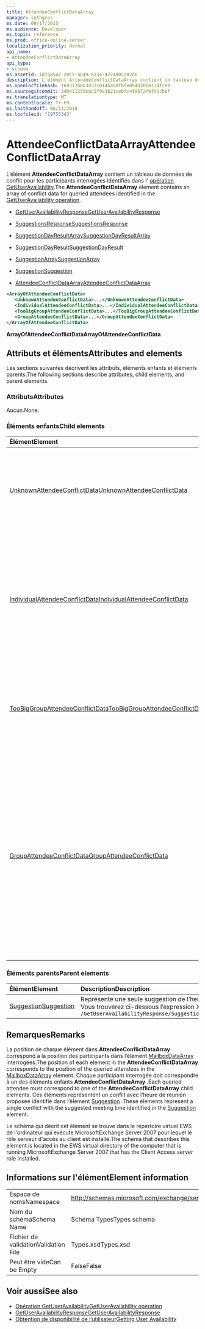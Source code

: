 ```yaml
---
title: AttendeeConflictDataArray
manager: sethgros
ms.date: 09/17/2015
ms.audience: Developer
ms.topic: reference
ms.prod: office-online-server
localization_priority: Normal
api_name:
- AttendeeConflictDataArray
api_type:
- schema
ms.assetid: 1d758547-28c5-4649-8334-427480c282d6
description: L’élément AttendeeConflictDataArray contient un tableau de données de conflit pour les participants interrogées identifiés dans l’opération GetUserAvailability.
ms.openlocfilehash: 169312b8a3d37c014ba58fbfe094d786b134fc90
ms.sourcegitcommit: 34041125dc8c5f993b21cebfc4f8b72f0fd2cb6f
ms.translationtype: MT
ms.contentlocale: fr-FR
ms.lasthandoff: 06/11/2018
ms.locfileid: "19755343"
---
```

# <a name="attendeeconflictdataarray"></a><span data-ttu-id="0cf44-103">AttendeeConflictDataArray</span><span class="sxs-lookup"><span data-stu-id="0cf44-103">AttendeeConflictDataArray</span></span>

<span data-ttu-id="0cf44-104">L’élément **AttendeeConflictDataArray** contient un tableau de données de conflit pour les participants interrogées identifiés dans l' [opération GetUserAvailability](getuseravailability-operation.md).</span><span class="sxs-lookup"><span data-stu-id="0cf44-104">The **AttendeeConflictDataArray** element contains an array of conflict data for queried attendees identified in the [GetUserAvailability operation](getuseravailability-operation.md).</span></span>
  
- [<span data-ttu-id="0cf44-105">GetUserAvailabilityResponse</span><span class="sxs-lookup"><span data-stu-id="0cf44-105">GetUserAvailabilityResponse</span></span>](getuseravailabilityresponse.md)
  
- [<span data-ttu-id="0cf44-106">SuggestionsResponse</span><span class="sxs-lookup"><span data-stu-id="0cf44-106">SuggestionsResponse</span></span>](suggestionsresponse.md)
  
- [<span data-ttu-id="0cf44-107">SuggestionDayResultArray</span><span class="sxs-lookup"><span data-stu-id="0cf44-107">SuggestionDayResultArray</span></span>](suggestiondayresultarray.md)
  
- [<span data-ttu-id="0cf44-108">SuggestionDayResult</span><span class="sxs-lookup"><span data-stu-id="0cf44-108">SuggestionDayResult</span></span>](suggestiondayresult.md)
  
- [<span data-ttu-id="0cf44-109">SuggestionArray</span><span class="sxs-lookup"><span data-stu-id="0cf44-109">SuggestionArray</span></span>](suggestionarray.md)
  
- [<span data-ttu-id="0cf44-110">Suggestion</span><span class="sxs-lookup"><span data-stu-id="0cf44-110">Suggestion</span></span>](suggestion.md)
  
- [<span data-ttu-id="0cf44-111">AttendeeConflictDataArray</span><span class="sxs-lookup"><span data-stu-id="0cf44-111">AttendeeConflictDataArray</span></span>](attendeeconflictdataarray.md)
  
```xml
<ArrayOfAttendeeConflictData>
   <UnknownAttendeeConflictData>...</UnknownAttendeeConflictData>
   <IndividualAttendeeConflictData>...</IndividualAttendeeConflictData>
   <TooBigGroupAttendeeConflictData>...</TooBigGroupAttendeeConflictData>
   <GroupAttendeeConflictData>...</GroupAttendeeConflictData>
</ArrayOfAttendeeConflictData>
```

 <span data-ttu-id="0cf44-112">**ArrayOfAttendeeConflictData**</span><span class="sxs-lookup"><span data-stu-id="0cf44-112">**ArrayOfAttendeeConflictData**</span></span>
## <a name="attributes-and-elements"></a><span data-ttu-id="0cf44-113">Attributs et éléments</span><span class="sxs-lookup"><span data-stu-id="0cf44-113">Attributes and elements</span></span>

<span data-ttu-id="0cf44-114">Les sections suivantes décrivent les attributs, éléments enfants et éléments parents.</span><span class="sxs-lookup"><span data-stu-id="0cf44-114">The following sections describe attributes, child elements, and parent elements.</span></span>
  
### <a name="attributes"></a><span data-ttu-id="0cf44-115">Attributs</span><span class="sxs-lookup"><span data-stu-id="0cf44-115">Attributes</span></span>

<span data-ttu-id="0cf44-116">Aucun.</span><span class="sxs-lookup"><span data-stu-id="0cf44-116">None.</span></span>
  
### <a name="child-elements"></a><span data-ttu-id="0cf44-117">Éléments enfants</span><span class="sxs-lookup"><span data-stu-id="0cf44-117">Child elements</span></span>

|<span data-ttu-id="0cf44-118">**Élément**</span><span class="sxs-lookup"><span data-stu-id="0cf44-118">**Element**</span></span>|<span data-ttu-id="0cf44-119">**Description**</span><span class="sxs-lookup"><span data-stu-id="0cf44-119">**Description**</span></span>|
|:-----|:-----|
|[<span data-ttu-id="0cf44-120">UnknownAttendeeConflictData</span><span class="sxs-lookup"><span data-stu-id="0cf44-120">UnknownAttendeeConflictData</span></span>](unknownattendeeconflictdata.md) <br/> |<span data-ttu-id="0cf44-121">Représente un participant insolubles ou un participant qui n’est pas un utilisateur, une liste de distribution ou un contact.</span><span class="sxs-lookup"><span data-stu-id="0cf44-121">Represents an unresolvable attendee or an attendee that is not a user, distribution list, or contact.</span></span>  <br/> |
|[<span data-ttu-id="0cf44-122">IndividualAttendeeConflictData</span><span class="sxs-lookup"><span data-stu-id="0cf44-122">IndividualAttendeeConflictData</span></span>](individualattendeeconflictdata.md) <br/> |<span data-ttu-id="0cf44-123">Contient un utilisateur ou un contact disponibilité pour une fenêtre de temps qui se produit en même temps que suggérés temps identifié dans l’élément de la [Suggestion](suggestion.md) de réunion.</span><span class="sxs-lookup"><span data-stu-id="0cf44-123">Contains a user's or contact's free/busy status for a time window that occurs at the same time as the suggested meeting time identified in the [Suggestion](suggestion.md) element.</span></span>  <br/> |
|[<span data-ttu-id="0cf44-124">TooBigGroupAttendeeConflictData</span><span class="sxs-lookup"><span data-stu-id="0cf44-124">TooBigGroupAttendeeConflictData</span></span>](toobiggroupattendeeconflictdata.md) <br/> |<span data-ttu-id="0cf44-125">Représente un participant résolu comme une liste de distribution qui était trop volumineuse pour la développer.</span><span class="sxs-lookup"><span data-stu-id="0cf44-125">Represents an attendee that resolved as a distribution list that was too large to expand.</span></span>  <br/> |
|[<span data-ttu-id="0cf44-126">GroupAttendeeConflictData</span><span class="sxs-lookup"><span data-stu-id="0cf44-126">GroupAttendeeConflictData</span></span>](groupattendeeconflictdata.md) <br/> |<span data-ttu-id="0cf44-127">Contient des informations de conflit agrégation sur le nombre d’utilisateurs disponibles, le nombre d’utilisateurs qui ont des conflits et le nombre d’utilisateurs qui n’ont pas d’informations de disponibilité dans une liste de distribution pour une heure de réunion proposée.</span><span class="sxs-lookup"><span data-stu-id="0cf44-127">Contains aggregate conflict information about the number of users available, the number of users who have conflicts, and the number of users who do not have availability information in a distribution list for a suggested meeting time.</span></span>  <br/> |
   
### <a name="parent-elements"></a><span data-ttu-id="0cf44-128">Éléments parents</span><span class="sxs-lookup"><span data-stu-id="0cf44-128">Parent elements</span></span>

|<span data-ttu-id="0cf44-129">**Élément**</span><span class="sxs-lookup"><span data-stu-id="0cf44-129">**Element**</span></span>|<span data-ttu-id="0cf44-130">**Description**</span><span class="sxs-lookup"><span data-stu-id="0cf44-130">**Description**</span></span>|
|:-----|:-----|
|[<span data-ttu-id="0cf44-131">Suggestion</span><span class="sxs-lookup"><span data-stu-id="0cf44-131">Suggestion</span></span>](suggestion.md) <br/> |<span data-ttu-id="0cf44-132">Représente une seule suggestion de l’heure de la réunion.</span><span class="sxs-lookup"><span data-stu-id="0cf44-132">Represents a single meeting time suggestion.</span></span>  <br/> <span data-ttu-id="0cf44-133">Vous trouverez ci-dessous l’expression XPath pour cet élément :</span><span class="sxs-lookup"><span data-stu-id="0cf44-133">The following is the XPath expression to this element:</span></span>  <br/>  `/GetUserAvailabilityResponse/SuggestionsResponse/SuggestionDayResultArray/SuggestionDayResult[i]/SuggestionArray/Suggestion[i]` <br/> |
   
## <a name="remarks"></a><span data-ttu-id="0cf44-134">Remarques</span><span class="sxs-lookup"><span data-stu-id="0cf44-134">Remarks</span></span>

<span data-ttu-id="0cf44-135">La position de chaque élément dans **AttendeeConflictDataArray** correspond à la position des participants dans l’élément [MailboxDataArray](mailboxdataarray.md) interrogées.</span><span class="sxs-lookup"><span data-stu-id="0cf44-135">The position of each element in the **AttendeeConflictDataArray** corresponds to the position of the queried attendees in the [MailboxDataArray](mailboxdataarray.md) element.</span></span> <span data-ttu-id="0cf44-136">Chaque participant interrogée doit correspondre à un des éléments enfants **AttendeeConflictDataArray** .</span><span class="sxs-lookup"><span data-stu-id="0cf44-136">Each queried attendee must correspond to one of the **AttendeeConflictDataArray** child elements.</span></span> <span data-ttu-id="0cf44-137">Ces éléments représentent un conflit avec l’heure de réunion proposée identifié dans l’élément [Suggestion](suggestion.md) .</span><span class="sxs-lookup"><span data-stu-id="0cf44-137">These elements represent a single conflict with the suggested meeting time identified in the [Suggestion](suggestion.md) element.</span></span> 
  
<span data-ttu-id="0cf44-138">Le schéma qui décrit cet élément se trouve dans le répertoire virtuel EWS de l'ordinateur qui exécute MicrosoftExchange Server 2007 pour lequel le rôle serveur d'accès au client est installé.</span><span class="sxs-lookup"><span data-stu-id="0cf44-138">The schema that describes this element is located in the EWS virtual directory of the computer that is running MicrosoftExchange Server 2007 that has the Client Access server role installed.</span></span>
  
## <a name="element-information"></a><span data-ttu-id="0cf44-139">Informations sur l'élément</span><span class="sxs-lookup"><span data-stu-id="0cf44-139">Element information</span></span>

|||
|:-----|:-----|
|<span data-ttu-id="0cf44-140">Espace de noms</span><span class="sxs-lookup"><span data-stu-id="0cf44-140">Namespace</span></span>  <br/> |http://schemas.microsoft.com/exchange/services/2006/types  <br/> |
|<span data-ttu-id="0cf44-141">Nom du schéma</span><span class="sxs-lookup"><span data-stu-id="0cf44-141">Schema Name</span></span>  <br/> |<span data-ttu-id="0cf44-142">Schéma Types</span><span class="sxs-lookup"><span data-stu-id="0cf44-142">Types schema</span></span>  <br/> |
|<span data-ttu-id="0cf44-143">Fichier de validation</span><span class="sxs-lookup"><span data-stu-id="0cf44-143">Validation File</span></span>  <br/> |<span data-ttu-id="0cf44-144">Types.xsd</span><span class="sxs-lookup"><span data-stu-id="0cf44-144">Types.xsd</span></span>  <br/> |
|<span data-ttu-id="0cf44-145">Peut être vide</span><span class="sxs-lookup"><span data-stu-id="0cf44-145">Can be Empty</span></span>  <br/> |<span data-ttu-id="0cf44-146">False</span><span class="sxs-lookup"><span data-stu-id="0cf44-146">False</span></span>  <br/> |
   
## <a name="see-also"></a><span data-ttu-id="0cf44-147">Voir aussi</span><span class="sxs-lookup"><span data-stu-id="0cf44-147">See also</span></span>

- [<span data-ttu-id="0cf44-148">Opération GetUserAvailability</span><span class="sxs-lookup"><span data-stu-id="0cf44-148">GetUserAvailability operation</span></span>](getuseravailability-operation.md) 
- [<span data-ttu-id="0cf44-149">GetUserAvailabilityResponse</span><span class="sxs-lookup"><span data-stu-id="0cf44-149">GetUserAvailabilityResponse</span></span>](getuseravailabilityresponse.md)
- [<span data-ttu-id="0cf44-150">Obtention de disponibilité de l’utilisateur</span><span class="sxs-lookup"><span data-stu-id="0cf44-150">Getting User Availability</span></span>](http://msdn.microsoft.com/library/d4133fcb-9b0f-4e6b-aadf-a389da83516a%28Office.15%29.aspx)

